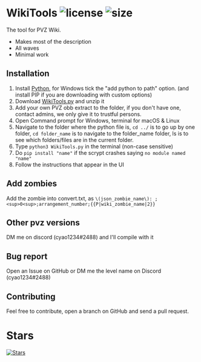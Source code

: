 # WikiTools ![license](https://img.shields.io/github/license/cheyao/WikiTools?style=flat&logo=apache) ![size](https://img.shields.io/github/languages/code-size/cheyao/WikiTools)

The tool for PVZ Wiki.

- Makes most of the description
- All waves
- Minimal work


## Installation
1. Install [Python](https://www.python.org/downloads/), for Windows tick the "add python to path" option. (and install PIP if you are downloading with custom options)
2. Download [WikiTools.py](https://github.com/cheyao/WikiTools/archive/refs/heads/master.zip) and unzip it
3. Add your own PVZ obb extract to the folder, if you don't have one, contact admins, we only give it to trustful persons.
4. Open Command prompt for Windows, terminal for macOS & Linux
5. Navigate to the folder where the python file is, `cd ../` is to go up by one folder, `cd folder_name` is to navigate to the folder_name folder, ls is to see which folders/files are in the current folder.
6. Type `python3 WikiTools.py` in the terminal (non-case sensitive)
7. Do `pip install "name"` if the scrypt crashes saying `no module named "name"`
8. Follow the instructions that appear in the UI

## Add zombies
Add the zombie into convert.txt, as `\(json_zombie_name\): ;<sup>0<sup>;arrangement_number;{{P|wiki_zombie_name|2}}`

## Other pvz versions
DM me on discord (cyao1234#2488) and I'll compile with it

## Bug report
Open an Issue on GitHub or DM me the level name on Discord (cyao1234#2488)

## Contributing
Feel free to contribute, open a branch on GitHub and send a pull request.

# Stars
[![Stars](https://starchart.cc/cheyao/WikiTools.svg)](https://starchart.cc/cheyao/WikiTools)
